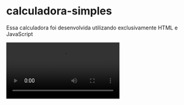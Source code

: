 # calculadora-simples


Essa calculadora foi desenvolvida utilizando exclusivamente HTML e JavaScript

<p>
    <video src="/scr/to_readms/to readme.mp4" autoplay></video>
</p>
